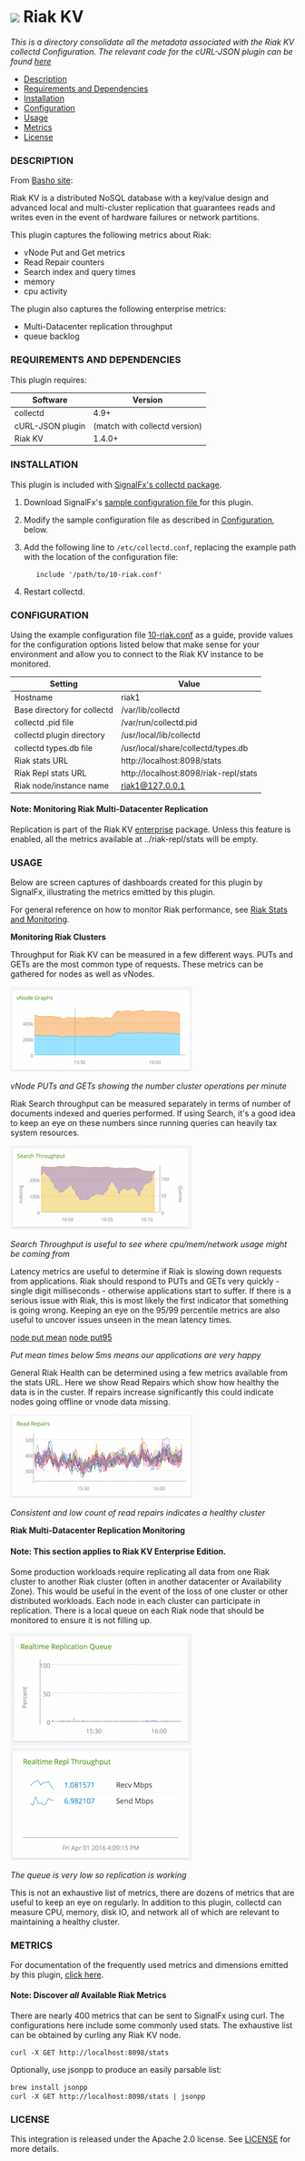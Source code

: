# ![](https://github.com/signalfx/integrations/blob/master/collectd-riak/img/integrations_riak.png) Riak KV

_This is a directory consolidate all the metadata associated with the Riak KV collectd Configuration. The relevant code for the cURL-JSON plugin can be found [here](https://github.com/signalfx/collectd/blob/master/src/curl_json.c)_

- [Description](#description)
- [Requirements and Dependencies](#requirements-and-dependencies)
- [Installation](#installation)
- [Configuration](#configuration)
- [Usage](#usage)
- [Metrics](#metrics)
- [License](#license)

### DESCRIPTION

From [Basho site](http://basho.com/products/riak-kv/):

Riak KV is a distributed NoSQL database with a key/value design and advanced local and multi-cluster replication that guarantees reads and writes even in the event of hardware failures or network partitions.

This plugin captures the following metrics about Riak:

* vNode Put and Get metrics
* Read Repair counters
* Search index and query times
* memory
* cpu activity

The plugin also captures the following enterprise metrics:

* Multi-Datacenter replication throughput
* queue backlog

### REQUIREMENTS AND DEPENDENCIES

This plugin requires:

| Software          | Version        |
|-------------------|----------------|
| collectd | 4.9+  |
| cURL-JSON plugin | (match with collectd version) |
|  Riak KV  | 1.4.0+ |

### INSTALLATION

This plugin is included with [SignalFx's collectd package](https://support.signalfx.com/hc/en-us/articles/208080123).

1. Download SignalFx's [sample configuration file ](https://github.com/signalfx/integrations/tree/master/collectd-riak/10-riak.conf) for this plugin.

1. Modify the sample configuration file as described in [Configuration](#configuration), below.

1. Add the following line to `/etc/collectd.conf`, replacing the example path with the location of the configuration file:

          include '/path/to/10-riak.conf'

1. Restart collectd.

### CONFIGURATION

Using the example configuration file [10-riak.conf](https://github.com/signalfx/integrations/tree/master/collectd-riak/10-riak.conf) as a guide, provide values for the configuration options listed below that make sense for your environment and allow you to connect to the Riak KV instance to be monitored.

| Setting	| Value |
|----------|----------|
| Hostname	| riak1 |
| Base directory for collectd |	/var/lib/collectd |
| collectd .pid file	| /var/run/collectd.pid |
| collectd plugin directory	| /usr/local/lib/collectd |
| collectd types.db file	| /usr/local/share/collectd/types.db |
| Riak stats URL	| http://localhost:8098/stats |
| Riak Repl stats URL | http://localhost:8098/riak-repl/stats |
| Riak node/instance name	| riak1@127.0.0.1 |

#### Note: Monitoring Riak Multi-Datacenter Replication

Replication is part of the Riak KV [enterprise](http://docs.basho.com/riakee/latest/cookbooks/Multi-Data-Center-Replication-Architecture/) package. Unless this feature is enabled, all the metrics available at ../riak-repl/stats will be empty.

### USAGE

Below are screen captures of dashboards created for this plugin by SignalFx, illustrating the metrics emitted by this plugin.

For general reference on how to monitor Riak performance, see [Riak Stats and Monitoring](http://docs.basho.com/riak/latest/ops/running/stats-and-monitoring/).

**Monitoring Riak Clusters**

Throughput for Riak KV can be measured in a few different ways. PUTs and GETs are the most common type of requests. These metrics can be gathered for nodes as well as vNodes.

![vnode puts and gets](././img/vnode_puts_gets.png)

*vNode PUTs and GETs showing the number cluster operations per minute*

Riak Search throughput can be measured separately in terms of number of documents indexed and queries performed. If using Search, it's a good idea to keep an eye on these numbers since running queries can heavily tax system resources.

![search throughput](././img/search_throughput.png)

*Search Throughput is useful to see where cpu/mem/network usage might be coming from*

Latency metrics are useful to determine if Riak is slowing down requests from  applications. Riak should respond to PUTs and GETs very quickly - single digit milliseconds - otherwise applications start to suffer. If there is a serious issue with Riak, this is most likely the first indicator that something is going wrong. Keeping an eye on the 95/99 percentile metrics are also useful to uncover issues unseen in the mean latency times.

[node put mean](././img/node_putmean.png) [node put95](././img/node_put95.png)

*Put mean times below 5ms means our applications are very happy*

General Riak Health can be determined using a few metrics available from the stats URL. Here we show Read Repairs which show how healthy the data is in the custer. If repairs increase significantly this could indicate nodes going offline or vnode data missing.

![read repairs](././img/read_repairs.png)

*Consistent and low count of read repairs indicates a healthy cluster*

**Riak Multi-Datacenter Replication Monitoring**

#### Note: This section applies to Riak KV Enterprise Edition.

Some production workloads require replicating all data from one Riak cluster to another Riak cluster (often in another datacenter or Availability Zone). This would be useful in the event of the loss of one cluster or other distributed workloads. Each node in each cluster can participate in replication. There is a local queue on each Riak node that should be monitored to ensure it is not filling up.

![riakrepl queue](././img/riakrepl_queue.png)
![riakrepl throughput](././img/riakrepl_throughput.png)

*The queue is very low so replication is working*

This is not an exhaustive list of metrics, there are dozens of metrics that are useful to keep an eye on regularly. In addition to this plugin, collectd can measure CPU, memory, disk IO, and network all of which are relevant to maintaining a healthy cluster.



### METRICS

For documentation of the frequently used metrics and dimensions emitted by this plugin, [click here](././docs).

#### Note: Discover _all_ Available Riak Metrics

There are nearly 400 metrics that can be sent to SignalFx using curl. The configurations here include some commonly used stats. The exhaustive list can be obtained by curling any Riak KV node.

```
curl -X GET http://localhost:8098/stats
```

Optionally, use jsonpp to produce an easily parsable list:

```
brew install jsonpp
curl -X GET http://localhost:8098/stats | jsonpp
```

### LICENSE

This integration is released under the Apache 2.0 license. See [LICENSE](./LICENSE) for more details.
